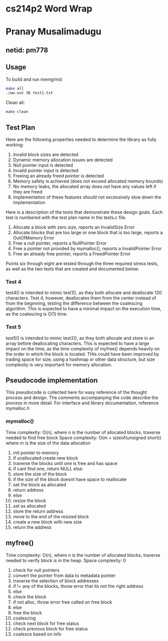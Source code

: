 # cs214p2 Word Wrap
# Pranay Musalimadugu 
## netid: pm778
## Usage
To build and run memgrind:
```bash
make all
./ww.out 30 test1.txt
```
Clean all:
```bash
make clean
```
## Test Plan
Here are the following properties needed to determine the library as fully working:
1. Invalid block sizes are detected
2. Dynamic memory allocation issues are detected
3. Null pointer input is detected
4. Invalid pointer input is detected
5. Freeing an already freed pointer is detected
6. Memory safety is achieved (does not exceed allocated memory bounds)
7. No memory leaks, the allocated array does not have any values left if they are freed
8. Implementation of these features should not excessively slow down the implementation

Here is a description of the tests that demonstrate these design goals. Each test is numbered with the test plan name in the tests.c file.
1. Allocate a block with zero size, reports an InvalidSize Error
2. Allocate blocks that are too large or one block that is too large, reports a OutOfMemory Error
3. Free a null pointer, reports a NullPointer Error
4. Free a pointer not provided by mymalloc(), reports a InvalidPointer Error
5. Free an already free pointer, reports a FreedPointer Error

Points six through eight are tested through the three required stress tests, as well as the two tests that are created and documented below:
### Test 4
test4() is intended to mimic test1(), as they both allocate and deallocate 120 characters. Test 4, however, deallocates them from the center instead of from the beginning, testing the difference between the coalescing algorithm. This is expected to have a minimal impact on the execution time, as the coalescing is O(1) time.
### Test 5
test5() is intended to mimic test2(), as they both allocate and store in an array before deallocating characters. This is expected to have a large impact on the time, as the time complexity of myfree() depends heavily on the order in which the block is located. THis could have been improved by trading space for size, using a hashmap or other data structure, but size complexity is very important for memory allocation.
## Pseudocode implementation
This pseudocode is collected here for easy reference of the thought process and design. 
The comments accompanying the code describe the process in more detail.
For interface and library documentation, reference mymalloc.h
### mymalloc()
Time complexity: O(n), where n is the number of allocated blocks, traverse needed to find free block
Space complexity: O(m + sizeof(unsigned short)) where m is the size of the data allocation
1. init pointer to memory
2. if unallocated create new block
3. traverse the blocks until one is free and has space
4. if cant find one, return NULL else:
5. store the size of the block
6. if the size of the block doesnt have space to reallocate
7. set the block as allocated
8. return address
9. else
10. resize the block
11. set as allocated
12. store the return address
13. move to the end of the resized block
14. create a new block with new size
15. return the address

## myfree()
Time complexity: O(n), where n is the number of allocated blocks, traverse needed to verify block is in the heap. 
Space complexity: 0
1. check for null pointers
2. convert the pointer from data to metadata pointer
3. traverse the selection of block addresses
4. if != any of the blocks, throw error that its not the right address
5. else
6. check the block
7. if not alloc, throw error free called on free block
8. else
9. free the block
10. coalescing
11. check next block for free status
12. check previous block for free status
13. coalesce based on info